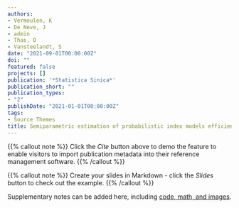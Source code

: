 ```yaml
---
authors:
- Vermeulen, K
- De Neve, J
- admin
- Thas, O
- Vansteelandt, S
date: "2021-09-01T00:00:00Z"
doi: ""
featured: false
projects: []
publication: '*Statistica Sinica*'
publication_short: ""
publication_types:
- "2"
publishDate: "2021-01-01T00:00:00Z"
tags:
- Source Themes
title: Semiparametric estimation of probabilistic index models efficiency and bias
---
```


{{% callout note %}}
Click the *Cite* button above to demo the feature to enable visitors to import publication metadata into their reference management software.
{{% /callout %}}

{{% callout note %}}
Create your slides in Markdown - click the *Slides* button to check out the example.
{{% /callout %}}

Supplementary notes can be added here, including [code, math, and images](https://wowchemy.com/docs/writing-markdown-latex/).

